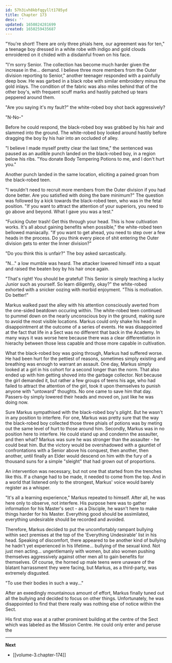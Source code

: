 ```yaml
---
id: 57h3ivh8kbfqgyllt1785yd
title: Chapter 173
desc: ''
updated: 1650824281699
created: 1650259435687
---
```


"You're short! There are only three phials here, our agreement was for ten," a teenage boy dressed in a white robe with indigo and gold clouds emroidered on it chided with a disdainful frown on his face.

"I'm sorry Senior. The collection has become much harder given the increase in the... demand. I believe three more members from the Outer division reporting to Senior," another teenager responded with a painfully deep bow. He was garbed in a black robe with similar embroidery minus the gold inlays. The condition of the fabric was also miles behind that of the other boy's, with frequent scuff marks and hastily patched up tears peppered around them.

"Are you saying it's my fault?" the white-robed boy shot back aggressively?

"N-No-"

Before he could respond, the black-robed boy was grabbed by his hair and slammed into the ground. The white-robed boy looked around hastily before dragging the boy by his hair into an occluded of alley.

"I believe I made myself pretty clear the last time," the sentenced was paused as an audible punch landed on the black-robed boy, in a region below his ribs. "You donate Body Tempering Potions to me, and I don't hurt you."

Another punch landed in the same location, eliciting a pained groan from the black-robed teen.

"I wouldn't need to recruit more members from the Outer division if you had done better. Are you satisfied with doing the bare minimum?" The question was followed by a kick towards the black-robed teen, who was in the fetal position. "If you want to attract the attention of your superiors, you need to go above and beyond. What I gave you was a test."

"Fucking Outer trash! Get this through your head. This is how cultivation works. It's all about gaining benefits when possible," the white-robed teen bellowed maniacally. "If you want to get ahead, you need to step over a few heads in the process. Do you think every piece of shit entering the Outer division gets to enter the Inner division?"

"Do you think this is unfair?" The boy asked sarcastically.

"N..." a low mumble was heard. The attacker lowered himself into a squat and raised the beaten boy by his hair once again.

"That's right! You should be grateful! This Senior is simply teaching a lucky Junior such as yourself. So learn diligently, okay?" the white-robed exhorted with a snicker oozing with morbid enjoyment. "This is motivation. Do better!"

Markus walked past the alley with his attention consciously averted from the one-sided beatdown occuring within. The white-robed teen continued to pummel down on the nearly unconscious boy in the ground, making sure to avoid the most visible locations. Markus could only shake his head in disappointment at the outcome of a series of events. He was disappointed at the fact that life in a Sect was no different that back in the Academy. In many ways it was worse here because there was a clear differentiation in hierachy between those less capable and those more capable in cultivation.

What the black-robed boy was going through, Markus had suffered worse. He had been hurt for the pettiest of reasons, sometimes simply existing and breathing was enough to warrant an assault. One day, Markus simply looked at a girl in his cohort for a second longer than the norm. That also ended up with him getting shoved into the garbage collector. Not because the girl demanded it, but rather a few groups of teens his age, who had failed to attract the attention of the girl, took it upon themselves to punish anyone with "untoward" thoughts. No one came to save him that day. Passers-by simply lowered their heads and moved on, just like he was doing now.

Sure Markus sympathised with the black-robed boy's plight. But he wasn't in any position to interfere. For one, Markus was pretty sure that the way the black-robed boy collected those three phials of potions was by meting out the same level of hurt to those around him. Secondly, Markus was in no position here to interfere. He could stand up and condemn the assaulter, and then what? Markus was sure he was stronger than the assaulter - he could beat him. But the victory would be overshadowed with a gauntlet of confrontations with a Senior above his conquest, then another, then another, until finally an Elder would descend on him with the fury of a thousand suns for a simple "sleight" that had grown out of proportions.

An intervention was necessary, but not one that started from the trenches like this. If a change had to be made, it needed to come from the top. And in a world that listened only to the strongest, Markus' voice would barely register as a whisper.

"It's all a learning experience," Markus repeated to himself. After all, he was here only to observe, not interfere. His purpose here was to gather information for his Master's sect - as a Disciple, he wasn't here to make things harder for his Master. Everything good should be assimilated, everything undesirable should be recorded and avoided.

Therefore, Markus decided to put the uncomfortably rampant bullying within sect premises at the top of the 'Everything Undesirable' list in his head. Speaking of discomfort, there appeared to be another kind of bullying he hadn't yet experienced in his lifetime... bullying of the sexual kind. Not just men acting... ungentlemanly with women, but also women pushing themselves aggressively against other men all to gain benefits for themselves. Of course, the horned up male teens were unaware of the blatant harrassment they were facing, but Markus, as a third-party, was extremely disgusted.

"To use their bodies in such a way..."

After an exeedingly mountainous amount of effort, Markus finally tuned out all the bullying and decided to focus on other things. Unfortunately, he was disappointed to find that there really was nothing else of notice within the Sect.

His first stop was at a rather prominent building at the centre of the Sect which was labeled as the Mission Centre. He could only enter and peruse the 

____

**Next**
* [[volume-3.chapter-174]]